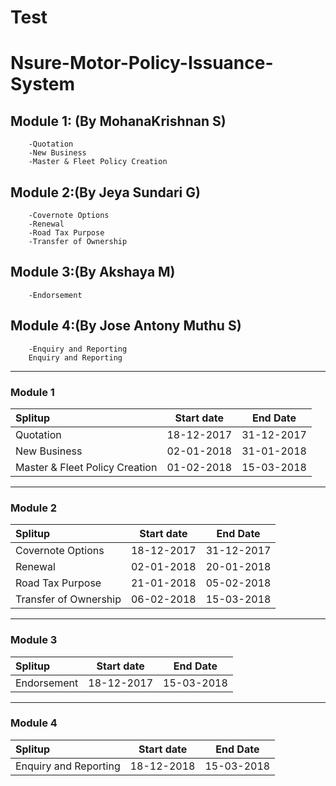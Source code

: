 # Test

# Nsure-Motor-Policy-Issuance-System

## Module 1:  (By MohanaKrishnan S)
        -Quotation
        -New Business 
        -Master & Fleet Policy Creation

## Module 2:(By Jeya Sundari G)
        -Covernote Options
        -Renewal
        -Road Tax Purpose
        -Transfer of Ownership

## Module 3:(By Akshaya M)
        -Endorsement

## Module 4:(By Jose Antony Muthu S)
        -Enquiry and Reporting 
        Enquiry and Reporting 
        
        
        
        
        
        
        
        
        
        
        
   
___

### Module 1

| Splitup                         | Start date      | End Date        | 
| :-----------------------------  | :-------------: | :-------------: | 
| Quotation                       | 18-12-2017      | 31-12-2017      | 
| New Business                    | 02-01-2018      | 31-01-2018      | 
| Master & Fleet Policy Creation  | 01-02-2018      | 15-03-2018      | 

***
### Module 2

| Splitup                         | Start date    | End Date      | 
| :----------------------------- | :-------------: | :-------------: | 
| Covernote Options               | 18-12-2017    | 31-12-2017    | 
| Renewal                         | 02-01-2018    | 20-01-2018    | 
| Road Tax Purpose                | 21-01-2018    | 05-02-2018    | 
| Transfer of Ownership           | 06-02-2018    | 15-03-2018    | 

***
### Module 3
| Splitup                       | Start date    | End Date      | 
| :----------------------------- | :-------------: | :-------------: | 
| Endorsement                   | 18-12-2017    | 15-03-2018    | 

***
### Module 4
| Splitup                       | Start date    | End Date      | 
| :----------------------------- | :-------------: | :-------------: | 
| Enquiry and Reporting         | 18-12-2018    | 15-03-2018    | 


